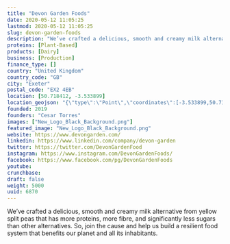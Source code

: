 ```yaml
---
title: "Devon Garden Foods"
date: 2020-05-12 11:05:25
lastmod: 2020-05-12 11:05:25
slug: devon-garden-foods
description: "We’ve crafted a delicious, smooth and creamy milk alternative from yellow split peas that has more proteins, more fibre, and significantly less sugars than other alternatives. So, join the cause and help us build a resilient food system that benefits our planet and all its inhabitants."
proteins: [Plant-Based]
products: [Dairy]
business: [Production]
finance_type: []
country: "United Kingdom"
country_code: "GB"
city: "Exeter"
postal_code: "EX2 4EB"
location: [50.718412, -3.533899]
location_geojson: "{\"type\":\"Point\",\"coordinates\":[-3.533899,50.718412]}"
founded: 2019
founders: "Cesar Torres"
images: ["New_Logo_Black_Background.png"]
featured_image: "New_Logo_Black_Background.png"
website: https://www.devongarden.com/
linkedin: https://www.linkedin.com/company/devon-garden
twitter: https://twitter.com/DevonGardenFood
instagram: https://www.instagram.com/DevonGardenFoods/
facebook: https://www.facebook.com/pg/DevonGardenFoods
youtube: 
crunchbase: 
draft: false
weight: 5000
uuid: 6870
---
```

We’ve crafted a delicious, smooth and creamy milk alternative from yellow split peas that has more proteins, more fibre, and significantly less sugars than other alternatives. So, join the cause and help us build a resilient food system that benefits our planet and all its inhabitants.
